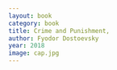 ```yaml
---
layout: book
category: book
title: Crime and Punishment,
author: Fyodor Dostoevsky
year: 2018
image: cap.jpg
---
```

